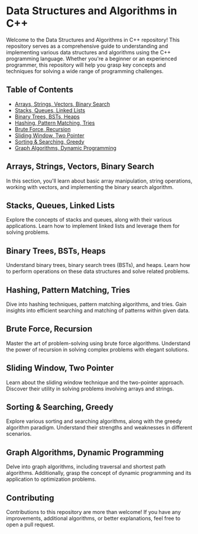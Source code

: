 # Data Structures and Algorithms in C++

Welcome to the Data Structures and Algorithms in C++ repository! This repository serves as a comprehensive guide to understanding and implementing various data structures and algorithms using the C++ programming language. Whether you're a beginner or an experienced programmer, this repository will help you grasp key concepts and techniques for solving a wide range of programming challenges.

## Table of Contents

- [Arrays, Strings, Vectors, Binary Search](#arrays-strings-vectors-binary-search)
- [Stacks, Queues, Linked Lists](#stacks-queues-linked-lists)
- [Binary Trees, BSTs, Heaps](#binary-trees-bsts-heaps)
- [Hashing, Pattern Matching, Tries](#hashing-pattern-matching-tries)
- [Brute Force, Recursion](#brute-force-recursion)
- [Sliding Window, Two Pointer](#sliding-window-two-pointer)
- [Sorting & Searching, Greedy](#sorting-searching-greedy)
- [Graph Algorithms, Dynamic Programming](#graph-algorithms-dynamic-programming)

## Arrays, Strings, Vectors, Binary Search

In this section, you'll learn about basic array manipulation, string operations, working with vectors, and implementing the binary search algorithm.

## Stacks, Queues, Linked Lists

Explore the concepts of stacks and queues, along with their various applications. Learn how to implement linked lists and leverage them for solving problems.

## Binary Trees, BSTs, Heaps

Understand binary trees, binary search trees (BSTs), and heaps. Learn how to perform operations on these data structures and solve related problems.

## Hashing, Pattern Matching, Tries

Dive into hashing techniques, pattern matching algorithms, and tries. Gain insights into efficient searching and matching of patterns within given data.

## Brute Force, Recursion

Master the art of problem-solving using brute force algorithms. Understand the power of recursion in solving complex problems with elegant solutions.

## Sliding Window, Two Pointer

Learn about the sliding window technique and the two-pointer approach. Discover their utility in solving problems involving arrays and strings.

## Sorting & Searching, Greedy

Explore various sorting and searching algorithms, along with the greedy algorithm paradigm. Understand their strengths and weaknesses in different scenarios.

## Graph Algorithms, Dynamic Programming

Delve into graph algorithms, including traversal and shortest path algorithms. Additionally, grasp the concept of dynamic programming and its application to optimization problems.

## Contributing

Contributions to this repository are more than welcome! If you have any improvements, additional algorithms, or better explanations, feel free to open a pull request. 


